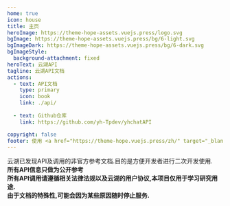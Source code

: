 ```yaml
---
home: true
icon: house
title: 主页
heroImage: https://theme-hope-assets.vuejs.press/logo.svg
bgImage: https://theme-hope-assets.vuejs.press/bg/6-light.svg
bgImageDark: https://theme-hope-assets.vuejs.press/bg/6-dark.svg
bgImageStyle:
  background-attachment: fixed
heroText: 云湖API
tagline: 云湖API文档
actions:
  - text: API文档
    type: primary
    icon: book
    link: ./api/
  
  - text: Github仓库
    link: https://github.com/yh-Tpdev/yhchatAPI

copyright: false
footer: 使用 <a href="https://theme-hope.vuejs.press/zh/" target="_blank">VuePress Theme Hope</a> 主题 | CC-BY-SA 4.0
---
```


云湖已发现API及调用的非官方参考文档.目的是方便开发者进行二次开发使用.  
**所有API信息只做为公开参考**  
**所有API调用请遵循相关法律法规以及云湖的用户协议,本项目仅用于学习研究用途.**  
**由于文档的特殊性,可能会因为某些原因随时停止服务.**
